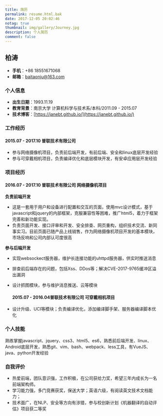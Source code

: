```yaml
---
title: 简历 
permalink: resume.html.bak
date: 2017-12-05 20:02:46
notag: true
thumbnail: img/gallery/Journey.jpg
description: 个人简历
comment: false
---
```


## 柏涛

- **手机**：+86 18551671068
- **邮箱**：[baitaonju@163.com](mailto:baitaonju@163.com)

### 个人信息

- **出生日期**：1993.11.19
- **教育背景**：南京大学 计算机科学与技术系/本科/2011.09 - 2015.07
- **技术博客**：[https://janebt.github.io/](https://janebt.github.io/)

### 工作经历

#### 2015.07 - 2017.10	普联技术有限公司

- 参与网络摄像机项目，负责前后端开发，有前后端、安全和linux底层开发经验
- 参与可穿戴相机项目，负责编译优化和底层模块开发，有安卓应用层开发经验

### 项目经历

#### 2016.07 - 2017.10	普联技术有限公司		 网络摄像机项目

**负责前端开发**

- 这是一套用于用户和设备进行配置和交互的页面，使用mvc设计模式，基于javascript和jquery的内部框架，克服兼容性等困难，推广html5，着力于框架完善和新功能实现。
- 负责页面开发、接口评审和开发、安全排查、网页重构，组织技术交流、新同事实习。目前页面已随产品上线销售，作为网络摄像机项目开发的基本模块，市场反响和公司内部认可度很高

**参与后端开发**

- 实现websockect服务器，维护长连接功能的uhttpd服务器，供实时推送消息
- 排查前后端存在的问题，包括Xss、DDos等；解决CVE-2017-9765缓冲区溢出漏洞
- 设计抓图模块，参与维护消息推送、云等模块

  #### 2015.07 - 2016.04普联技术有限公司		可穿戴相机项目

- 设计升级、UCI等模块；负责编译优化，添加编译脚手架、服务器编译脚本优化

### 个人技能

熟练掌握javascript、jquery、css3、html5、es6，熟悉前后端开发、linux、Android底层开发，熟悉git、vim、bash、webpack、less工具，有VueJS、java、python开发经验

### 自我评价

- 热爱前端，团队意识强，工作积极，在公司获给力奖，希望三年内成长为一名前端架构师。
- 学习能力强，多门竞赛获奖，保送大学；英语六级，有阅读英文技术文档能力；
- 技术面广，在NLP、安全等方向有涉猎，参与校创新计划《机器翻译的自动评估》项目获二等奖
